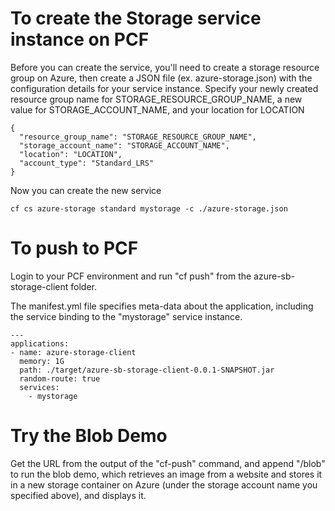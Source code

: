 # To create the Storage service instance on PCF
Before you can create the service, you'll need to create a storage resource group on Azure, then
create a JSON file (ex. azure-storage.json) with the configuration details for your service instance.
Specify your newly created resource group name for STORAGE_RESOURCE_GROUP_NAME, a new
value for STORAGE_ACCOUNT_NAME, and your location for LOCATION

```
{
  "resource_group_name": "STORAGE_RESOURCE_GROUP_NAME",
  "storage_account_name": "STORAGE_ACCOUNT_NAME",
  "location": "LOCATION",
  "account_type": "Standard_LRS"
}

```

Now you can create the new service

```
cf cs azure-storage standard mystorage -c ./azure-storage.json
```

# To push to PCF
Login to your PCF environment and run "cf push" from the azure-sb-storage-client folder.

The manifest.yml file specifies meta-data about the application, including the service binding to the "mystorage" service instance.


```
---
applications:
- name: azure-storage-client
  memory: 1G
  path: ./target/azure-sb-storage-client-0.0.1-SNAPSHOT.jar
  random-route: true
  services:
    - mystorage
```

# Try the Blob Demo
Get the URL from the output of the "cf-push" command, and append "/blob" to run the blob demo, which retrieves an image from a website
and stores it in a new storage container on Azure (under the storage account name you specified above), and displays it.



